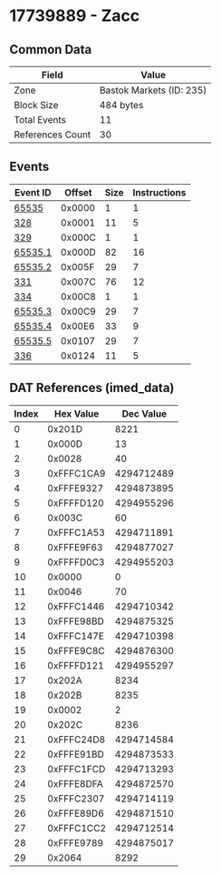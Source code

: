 # 17739889 - Zacc

## Common Data

| Field            | Value                    |
|------------------|--------------------------|
| Zone             | Bastok Markets (ID: 235) |
| Block Size       | 484 bytes                |
| Total Events     | 11                       |
| References Count | 30                       |

## Events

| Event ID                | Offset   |   Size |   Instructions |
|-------------------------|----------|--------|----------------|
| [65535](./65535.md)     | 0x0000   |      1 |              1 |
| [328](./328.md)         | 0x0001   |     11 |              5 |
| [329](./329.md)         | 0x000C   |      1 |              1 |
| [65535.1](./65535.1.md) | 0x000D   |     82 |             16 |
| [65535.2](./65535.2.md) | 0x005F   |     29 |              7 |
| [331](./331.md)         | 0x007C   |     76 |             12 |
| [334](./334.md)         | 0x00C8   |      1 |              1 |
| [65535.3](./65535.3.md) | 0x00C9   |     29 |              7 |
| [65535.4](./65535.4.md) | 0x00E6   |     33 |              9 |
| [65535.5](./65535.5.md) | 0x0107   |     29 |              7 |
| [336](./336.md)         | 0x0124   |     11 |              5 |

## DAT References (imed_data)

|   Index | Hex Value   |   Dec Value |
|---------|-------------|-------------|
|       0 | 0x201D      |        8221 |
|       1 | 0x000D      |          13 |
|       2 | 0x0028      |          40 |
|       3 | 0xFFFC1CA9  |  4294712489 |
|       4 | 0xFFFE9327  |  4294873895 |
|       5 | 0xFFFFD120  |  4294955296 |
|       6 | 0x003C      |          60 |
|       7 | 0xFFFC1A53  |  4294711891 |
|       8 | 0xFFFE9F63  |  4294877027 |
|       9 | 0xFFFFD0C3  |  4294955203 |
|      10 | 0x0000      |           0 |
|      11 | 0x0046      |          70 |
|      12 | 0xFFFC1446  |  4294710342 |
|      13 | 0xFFFE98BD  |  4294875325 |
|      14 | 0xFFFC147E  |  4294710398 |
|      15 | 0xFFFE9C8C  |  4294876300 |
|      16 | 0xFFFFD121  |  4294955297 |
|      17 | 0x202A      |        8234 |
|      18 | 0x202B      |        8235 |
|      19 | 0x0002      |           2 |
|      20 | 0x202C      |        8236 |
|      21 | 0xFFFC24D8  |  4294714584 |
|      22 | 0xFFFE91BD  |  4294873533 |
|      23 | 0xFFFC1FCD  |  4294713293 |
|      24 | 0xFFFE8DFA  |  4294872570 |
|      25 | 0xFFFC2307  |  4294714119 |
|      26 | 0xFFFE89D6  |  4294871510 |
|      27 | 0xFFFC1CC2  |  4294712514 |
|      28 | 0xFFFE9789  |  4294875017 |
|      29 | 0x2064      |        8292 |
